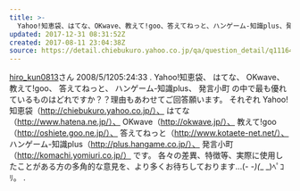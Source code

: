 ```yaml
---
title: >-
  Yahoo!知恵袋、はてな、OKwave、教えて!goo、答えてねっと、ハンゲーム-知識plus、発言小町の中で最も優れているものはどれですか？？理由もあわせてご回答願います。
updated: 2017-12-31 08:31:52Z
created: 2017-08-11 23:04:38Z
source: https://detail.chiebukuro.yahoo.co.jp/qa/question_detail/q1116467301
---
```


[hiro_kun0813](https://chiebukuro.yahoo.co.jp/my/hiro_kun0813)さん
2008/5/1205:24:33
.
Yahoo!知恵袋、
はてな、
OKwave、
教えて!goo、
答えてねっと、
ハンゲーム-知識plus、
発言小町
の中で最も優れているものはどれですか？？理由もあわせてご回答願います。
それぞれ
Yahoo!知恵袋（http://chiebukuro.yahoo.co.jp/）、
はてな（http://www.hatena.ne.jp/）、
OKwave（http://okwave.jp/）、
教えて!goo（http://oshiete.goo.ne.jp/）、
答えてねっと（http://www.kotaete-net.net/）、
ハンゲーム-知識plus（http://plus.hangame.co.jp/）、
発言小町（http://komachi.yomiuri.co.jp/）
です。
各々の差異、特徴等、実際に使用したことがある方の多角的な意見を、より多くお待ちしております…(*- -)(*_ _)ﾍﾟｺﾘ。
.